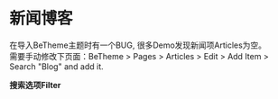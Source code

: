 # 新闻博客

在导入BeTheme主题时有一个BUG, 很多Demo发现新闻项Articles为空。  
需要手动修改下页面：BeTheme &gt; Pages &gt; Articles &gt; Edit &gt; Add Item &gt; Search "Blog" and add it.

**搜索选项Filter**





